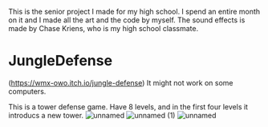 This is the senior project I made for my high school. I spend an entire month on it and I made all the art and the code by myself. The sound effects is made by Chase Kriens, who is my high school classmate.
# JungleDefense
(https://wmx-owo.itch.io/jungle-defense)
It might not work on some computers.

This is a tower defense game. Have 8 levels, and in the first four levels it introducs a new tower. 
![unnamed](https://user-images.githubusercontent.com/73259022/196890690-1d9728ec-da95-4ad4-86e6-fc769e82749d.png)
![unnamed (1)](https://user-images.githubusercontent.com/73259022/196890697-357ae7dd-cc3c-4463-9291-abbe20423d3e.png)
![unnamed](https://user-images.githubusercontent.com/73259022/196890699-48fd0d22-7072-4339-b89b-b6f7a0af0c0e.jpg)
